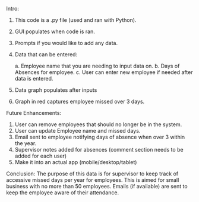  Intro:

 1. This code is a .py file (used and ran with Python).
 2. GUI populates when code is ran.
 3. Prompts if you would like to add any data.
 4. Data that can be entered:

    a. Employee name that you are needing to input data on.
    b. Days of Absences for employee.
    c. User can enter new employee if needed after data is entered.
 5. Data graph populates after inputs
 6. Graph in red captures employee missed over 3 days.

Future Enhancements:

1. User can remove employees that should no longer be in the system.
2. User can update Employee name and missed days.
4. Email sent to employee notifying days of absence when over 3 within the year.
5. Supervisor notes added for absences (comment section needs to be added for each user)
6. Make it into an actual app (mobile/desktop/tablet)

Conclusion:
 The purpose of this data is for supervisor to keep track of accessive missed days per year for employees.
 This is aimed for small business with no more than 50 employees.
 Emails (if available) are sent to keep the employee aware of their attendance.




